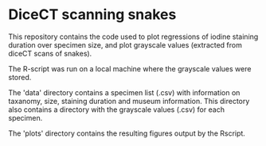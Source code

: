 # DiceCT scanning snakes

This repository contains the code used to plot regressions of iodine staining duration over specimen size, and plot grayscale values (extracted from diceCT scans of snakes).

The R-script was run on a local machine where the grayscale values were stored.

The 'data' directory contains a specimen list (.csv) with information on taxanomy, size, staining duration and museum information. 
This directory also contains a directory with the grayscale values (.csv) for each specimen.

The 'plots' directory contains the resulting figures output by the Rscript.
